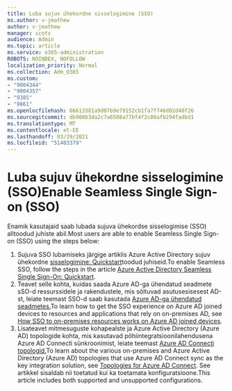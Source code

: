 ```yaml
---
title: Luba sujuv ühekordne sisselogimine (SSO)
ms.author: v-jmathew
author: v-jmathew
manager: scotv
audience: Admin
ms.topic: article
ms.service: o365-administration
ROBOTS: NOINDEX, NOFOLLOW
localization_priority: Normal
ms.collection: Adm_O365
ms.custom:
- "9004344"
- "9004357"
- "9385"
- "9861"
ms.openlocfilehash: 66613381a9d07b9e79152cb1fa7f746d02d40f26
ms.sourcegitcommit: db908b3da2c7a6508a77bf4f2c80afb294fadbd1
ms.translationtype: MT
ms.contentlocale: et-EE
ms.lasthandoff: 03/29/2021
ms.locfileid: "51403379"
---
```

# <a name="enable-seamless-single-sign-on-sso"></a><span data-ttu-id="31e37-102">Luba sujuv ühekordne sisselogimine (SSO)</span><span class="sxs-lookup"><span data-stu-id="31e37-102">Enable Seamless Single Sign-on (SSO)</span></span>

<span data-ttu-id="31e37-103">Enamik kasutajaid saab lubada sujuva ühekordse sisselogimise (SSO) alltoodud juhiste abil.</span><span class="sxs-lookup"><span data-stu-id="31e37-103">Most users are able to enable Seamless Single Sign-on (SSO) using the steps below:</span></span>

1. <span data-ttu-id="31e37-104">Sujuva SSO lubamiseks järgige artiklis Azure Active Directory sujuv ühekordne [sisselogimine: Quickstart](https://docs.microsoft.com/azure/active-directory/hybrid/how-to-connect-sso-quick-start)toodud juhiseid.</span><span class="sxs-lookup"><span data-stu-id="31e37-104">To enable Seamless SSO, follow the steps in the article [Azure Active Directory Seamless Single Sign-On: Quickstart](https://docs.microsoft.com/azure/active-directory/hybrid/how-to-connect-sso-quick-start).</span></span>
2. <span data-ttu-id="31e37-105">Teavet selle kohta, kuidas saada Azure AD-ga ühendatud seadmete sSO-d ressurssidele ja rakendustele, mis sõltuvad asutusesisesest AD-st, leiate teemast SSO-d saab kasutada [Azure AD-ga ühendatud seadmetes.](https://docs.microsoft.com/azure/active-directory/devices/azuread-join-sso)</span><span class="sxs-lookup"><span data-stu-id="31e37-105">To learn how to get the SSO experience on Azure AD joined devices to resources and applications that rely on on-premises AD, see [How SSO to on-premises resources works on Azure AD joined devices](https://docs.microsoft.com/azure/active-directory/devices/azuread-join-sso).</span></span>
3. <span data-ttu-id="31e37-106">Lisateavet mitmesuguste kohapealste ja Azure Active Directory (Azure AD) topologide kohta, mis kasutavad põhiintegratsioonilahendusena Azure AD Connecti sünkroonimist, leiate teemast [Azure AD Connecti topologid.](https://docs.microsoft.com/azure/active-directory/hybrid/plan-connect-topologies)</span><span class="sxs-lookup"><span data-stu-id="31e37-106">To learn about the various on-premises and Azure Active Directory (Azure AD) topologies that use Azure AD Connect sync as the key integration solution, see [Topologies for Azure AD Connect](https://docs.microsoft.com/azure/active-directory/hybrid/plan-connect-topologies).</span></span> <span data-ttu-id="31e37-107">See artikkel sisaldab nii toetatud kui ka toetamata konfiguratsioone.</span><span class="sxs-lookup"><span data-stu-id="31e37-107">This article includes both supported and unsupported configurations.</span></span>
